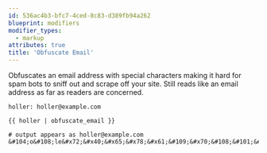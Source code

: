```yaml
---
id: 536ac4b3-bfc7-4ced-8c83-d389fb94a262
blueprint: modifiers
modifier_types:
  - markup
attributes: true
title: 'Obfuscate Email'
---
```

Obfuscates an email address with special characters making it hard for spam bots to sniff out and scrape off your site. Still reads like an email address as far as readers are concerned.

```.language-yaml
holler: holler@example.com
```

```
{{ holler | obfuscate_email }}
```

```.language-output
# output appears as holler@example.com
&#104;o&#108;le&#x72;&#x40;&#x65;&#x78;&#x61;&#109;&#x70;&#108;&#101;&#x2e;&#x63;&#x6f;m
```
